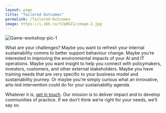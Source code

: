 ```yaml
---
layout: page
title: "Tailored Outcomes"
permalink: /Tailored-Outcomes
image: https://i.ibb.co/Y2q0kZ1/image-2.jpg
---
```


<img src="https://i.ibb.co/vBjv8tB/Game-workshop-pic-1.jpg" alt="Game-workshop-pic-1" border="0">

What are your challenges? Maybe you want to refresh your internal sustainability comms to better support behaviour change. Maybe you’re interested in improving the environmental impacts of your AI and IT operations. Maybe you want insight to help you connect with policymakers, investors, customers, and other external stakeholders. Maybe you have training needs that are very specific to your business model and sustainability journey. Or maybe you’re simply curious what an innovative, arts-led intervention could do for your sustainability agenda.

Whatever it is, [get in touch](/Contact). Our mission is to deliver impact and to develop communities of practice. If we don’t think we’re right for your needs, we’ll say so.